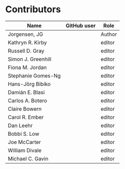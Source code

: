 # Contributors

Name                           | GitHub user | Role
---                            | ---         | ---
Jorgensen, JG |  | Author
Kathryn R. Kirby | | editor
Russell D. Gray | | editor
Simon J. Greenhill | | editor
Fiona M. Jordan | | editor
Stephanie Gomes-Ng | | editor
Hans-Jörg Bibiko | | editor
Damián E. Blasi | | editor
Carlos A. Botero | | editor
Claire Bowern | | editor
Carol R. Ember | | editor
Dan Leehr | | editor
Bobbi S. Low | | editor
Joe McCarter | | editor
William Divale | | editor
Michael C. Gavin | | editor
